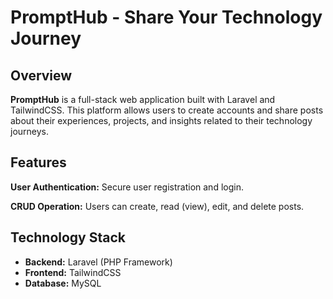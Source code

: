 # PromptHub - Share Your Technology Journey

## Overview
**PromptHub** is a full-stack web application built with Laravel and TailwindCSS. This platform allows users to create accounts and share posts about their experiences, projects, and insights related to their technology journeys.

## Features
**User Authentication:** Secure user registration and login.

**CRUD Operation:** Users can create, read (view), edit, and delete posts.

## Technology Stack
- **Backend:** Laravel (PHP Framework)
- **Frontend:** TailwindCSS
- **Database:** MySQL